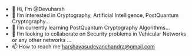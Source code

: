 - 👋 Hi, I’m @Devuharsh
- 👀 I’m interested in Cryptography, Artificial Intelligence, PostQuantum Cryptography...
- 🌱 I’m currently learning PostQuantum Cryptography Algorithms...
- 💞️ I’m looking to collaborate on Security problems in Vehicular Networks or any other networks ...
- 📫 How to reach me harshavasudevanchandra@gmail.com

<!---
Devuharsh/Devuharsh is a ✨ special ✨ repository because its `README.md` (this file) appears on your GitHub profile.
You can click the Preview link to take a look at your changes.
--->
